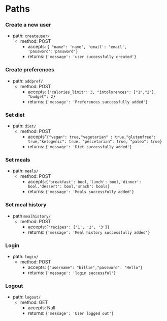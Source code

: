 # Paths 

### Create a new user
- path: `createuser/`
    - method: POST
        - accepts: `{ "name": 'name', 'email': 'email', 'password':'password'}`
        - returns: `{'message': 'user successfully created'}`
### Create preferences
- path: `addpref/`
    - method: POST
        - accepts: `{"calories_limit": 3, "intolorences": ["1","2"], "budget": 2}`
        - returns: `{'message': 'Preferences successfully added'}`
### Set diet
- path: `diet/`
    - method: POST
        - accepts"`{"vegan": true,"vegetarian" : true,"glutenfree": true,"ketogenic": true, "pescetarian": true, "paleo": true}`
        - returns: `{'message': 'Diet successfully added'}`
### Set meals
- path: `meals/`
    - method: POST
        - accepts:`{'breakfast': bool,'lunch': bool,'dinner': bool,'dessert': bool,'snack': bools}`
        - returns: `{'message': 'Meals successfully added'}`

### Set meal history
- path `mealhistory/`
    - method: POST
        - accepts:`{"recipes": ['1', '2', '3']}`
        - returns: `{'message': 'Meal history successfully added'}`


<!-- to get back from meal history
     [   {date: "date", recipes: {
        breakfast: [{id:"", title: "", fave:""}], 
        lunch: [{id:"", title: "", fave:""}], 
        dinner: [{id:"", title: "", fave:""}], 
        dessert: [{id:"", title: "", fave:""}], 
        snacks: [{id:"", title: "fgdfgfd", fave:""}]}}, dateObj2, dateObj3
    ] -->
### Login
- path: `login/`
    - method: POST
        - accepts: `{"username": "billie","password": "Hello"}`
        - returns: `{'message': 'login successful'}`
### Logout
- path: `logout/`
    - method: GET
        - accepts: Null
        - returns: `{'message': 'User logged out'}`
